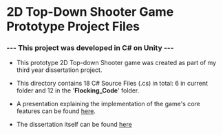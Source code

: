 # 2D Top-Down Shooter Game Prototype Project Files

### --- This project was developed in C# on Unity ---

- This prototype 2D Top-down Shooter game was created as part of my third year dissertation project.

- This directory contains 18 C# Source Files (.cs) in total: 6 in current folder and 12 in the '**Flocking_Code**' folder.

- A presentation explaining the implementation of the game's core features can be found [here](https://docs.google.com/presentation/d/19qObPM0a-Fz0wDs4OQjeObniHGG7WCBT/edit?usp=share_link&ouid=114303226649375363899&rtpof=true&sd=true).

- The dissertation itself can be found [here](https://docs.google.com/document/d/1dAHLVBrqmaT6ZnvSZvEQNTTlgAKVeKID/edit?usp=sharing&ouid=114303226649375363899&rtpof=true&sd=true)
